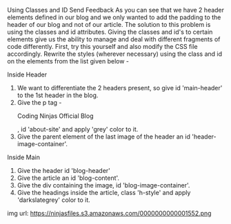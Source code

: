 Using Classes and ID
Send Feedback
As you can see that we have 2 header elements defined in our blog and we only wanted to add the padding to the header of our blog and not of our article.
The solution to this problem is using the classes and id attributes.
Giving the classes and id's to certain elements give us the ability to manage and deal with different fragments of code differently.
First, try this yourself and also modify the CSS file accordingly.
Rewrite the styles (wherever necessary) using the class and id on the elements from the list given below -


Inside Header
1. We want to differentiate the 2 headers present, so give id 'main-header' to the 1st header in the blog.
2. Give the p tag - <p>Coding Ninjas Official Blog</p>, id 'about-site' and apply 'grey' color to it.
3. Give the parent element of the last image of the header an id 'header-image-container'.


Inside Main
1. Give the header id 'blog-header'
2. Give the article an id 'blog-content'.
3. Give the div containing the image, id 'blog-image-container'.
4. Give the headings inside the article, class 'h-style' and apply 'darkslategrey' color to it.

img url: https://ninjasfiles.s3.amazonaws.com/0000000000001552.png 